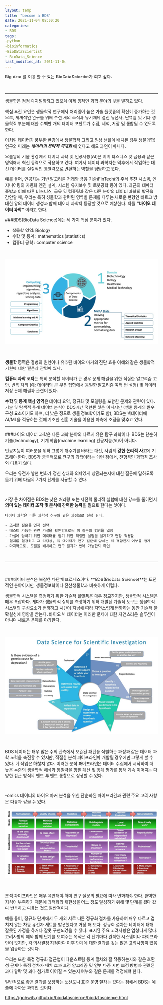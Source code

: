 ```yaml
---
layout: temp
title: "become a BDS"
date: 2021-11-04 08:30:20
categories:
- BDS
tags:
-python
-bioinformatics
-BioDataScientist
- BioData_Science
last_modified_at: 2021-11-04
---
```


Big data 를 이용 할 수 있는 BioDataScientist가 되고 싶다. 

<br>
<hr>


생물학은 점점 디지털화되고 있으며 이제 양적인 과학 분야의 빛을 발하고 있다. 

핵심 추진 요인은 생물학적 연구에서 처리량이 높은 기술 플랫폼의 확산이 증가하는 것으로, 
체계적인 연구를 위해 수천 개의 조직과 유기체에 걸친 
유전자, 단백질 및 기타 생물학적 부분에 대한 수백만 개의 데이터 포인트가 
수집, 세척, 저장 및 통합될 수 있도록 한다.

이처럼 데이터가 풍부한 환경에서 생물학적(그리고 임상 샘플에 배치된 경우 생물의학) 
연구의 미래는 <strong> ***데이터의 전략적 극대화*** </strong>에 있다고 해도 과언이 아니다.


오늘날의 기술 환경에서 데이터 과학 및 인공지능(AI)은 
이미 비즈니스 및 금융과 같은 영역에서 혁신 동력으로 작용하고 있다.
여기서 데이터 과학자는 막후에서 작업하는 대신 데이터를 실질적인 
통찰력으로 변환하는 역할을 담당하고 있다. 


예를 들어, 인공지능 기반 알고리즘 거래와 금융 기술(FinTech)의 주식 추천 시스템, 
엔지니어링의 자동화 엔진 설계, 시스템 유지보수 및 로봇공학 등이 있다. 
최근의 데이터 폭발과 이에 따른 비즈니스, 금융 및 컴퓨팅과 같은 
다른 분야의 데이터 과학의 발전을 감안할 때, 우리는 특히 생물학과 관련된 영역별
문제를 다루는 새로운 변형인 빠르고 방대한 양의 데이터 생성과 함께 데이터 과학이
등장할 것으로 예상한다. 이를 **"바이오 데이터 과학"** 이라고 한다.

###BDS(BioData Science)에는 세 가지 핵심 분야가 있다. 

- 생물학 영역: Biology 
- 수학 및 통계 : mathematics (statistics)
- 컴퓨터 공학 : computer science


<br>

![BDS_componets.png](../imeges/BDS_componets.png)

<br>


**생물학 영역**은 질병의 원인이나 유추된 바이오 마커의 진단 효용 이해와 같은 생물학적 기원에 대한 질문과 관련이 있다. 

**컴퓨터 과학 코어**는 특히 분석할 데이터가 큰 경우 문제 해결을 위한 적절한
알고리즘 고안, 반복 처리 (예: 데이터의 큰 부분 집합에서 
동일한 알고리즘 여러 번 실행) 및 데이터 저장 문제 해결과 관련이 있다.

**수학 및 통계 핵심 영역**은 데이터 요약, 정규화 및 모델링을 포함한 문제와 관련이 있다. 
기술 및 탐색적 통계 데이터 분석이 BDS에만 국한된 것은 아니지만
(생물 통계의 필수 구성 요소이기도 하며, 더 낮은 정도로 생물 정보학이기도 함), 
BDS는 빅데이터에 AI/ML을 적용하는 것에 기초한 신흥 기술을 이용한 예측에 초점을 맞추고 있다.


<hr>

###바이오 데이터 과학은 다른 과학 분야와 다르지 않은 탐구 과학이다.
BDS는 단순히 기술(technology), 기계 학습(machine learning) 인공지능(AI)이 아니다. 

인공지능이 여러분을 위해 그렇게 해주기를 바라는 대신, 사람의 **강한 논리적 사고**에 기초해야 한다.
BDS가 궁극적으로 연구의 과학이라는 이런 점에서, 전형적인 과학적 조사와 다르지 않다. 


우리는 유전자 발현 변화가 정신 상태와 의미있게 상관되는지에 대한 질문에 답하도록 돕기 위해
다음의 7가지 단계를 사용할 수 있다. 

<br>

가장 큰 차이점은 BDS는 낮은 처리량 또는 저전력 물리적 실험에 대한 강조를 줄이면서 
**의미 있는 데이터 조작 및 분석에 강력한 능력**을 필요로 한다는 것이다.

    데이터 과학은 다른 과학적 추구와 같은 과정으로 진행 된다.

    - 조사할 질문을 먼저 선택
    - 테스트 가능한 관련 가설을 확인함으로써 이 질문의 범위를 넓힘
    - 가설에 답하기 위한 데이터를 얻기 위한 적절한 실험을 설계하고 현장 적용할 
    - 결과를 결정하고 그 타당성, 즉 데이터가 연구 질문에 답하는 데 적합한지 여부를 평가
    - 마지막으로, 모델을 배치하고 연구 결과가 반복 가능한지 확인
    


<br>
<hr>
<br>

###데이터 분석은 복잡한 다단계 프로세스이다.
**BDS(BioData Science)**는 도전적인 분야이지만, 생물정보학이나 전산생물학과 비슷하게 어렵다.


생물학적 시스템을 측정하기 위한 기술적 플랫폼은 매우 정교하지만, 생물학적 시스템은 매우 복잡하다. 
게다가 생물학적 실체를 측정하기 위해 개발된 기술적 도구는 생물학적 시스템의 
구성요소가 변화하고 시간이 지남에 따라 자연스럽게 변화하는 동안 기술적 불확실성에 영향을 받는다.
바이오 빅 데이터는 이러한 문제에 대한 자연스러운 솔루션이 아니며 새로운 문제를 야기한다. 

<br>

![BDS_Investigation.png](../imeges/BDS_Investigation.png)

<br>

BDS 데이터는 매우 많은 수의 관측에서 보존된 패턴을 식별하는 과정과 같은 데이터 과학
노력을 촉진할 수 있지만, 적절한 분석 파이프라인이 개발될 경우에만 그렇게 할 수 있다.
이 작업은 하찮지 않다. 이러한 분석 파이프라인은 데이터 수집에서 시작하여 
더 높은 수준의 생물학적 해석과 통찰력을 향한 계산 및 통계 평가를 통해 계속 이어지는 
다양한 접근 방식의 엔드 투 엔드 통합으로 상상할 수 있다.


<br>


-omics 데이터의 바이오 마커 분석을 위한 단순화된 파이프라인과 관련 주요 고려 사항은 다음과 같을 수 있다.



![BDS_omics.png](../imeges/BDS_omics.png)

<br>

분석 파이프라인은 매우 유연해야 하며 연구 질문의 필요에 따라 변화해야 한다.
완벽한 지식이 부족하기 때문에 최적화와 재현성을 어느 정도 달성하기 위해 몇 단계를 왔다 갔다
반복하고 다듬는 것도 일반적이다.

예를 들어, 정규화 단계에서 두 개의 서로 다른 정규화 절차를 
사용하여 매우 다르고 겹치지 않는 차등 유전자 세트를 발견했다고 가정 해 보자. 
정규화 절차는 데이터에 대해 잘못된 가정을 하거나 잘못 구현되었을 수 있다. 
표시된 주요 고려사항은 엄청나게 많다. 고려사항의 예와 함께 단계를 보여주는 목적은 
각 단계마다 완벽한 시스템이나 파이프라인이 없지만, 각 의사결정 지점마다 이후 단계에 대한 
결과를 갖는 많은 고려사항이 있음을 입증하는 것이다.


우리는 또한 특정 정규화 접근법이 다운스트림 통계 절차와 잘 작동하는지와 같은 
호환성 문제나 특정 절차가 배치 효과 보정 알고리즘 및 일부 다중 시험 보정 방법과 관련된 
과다 탈락 및 과다 첨가로 이어질 수 있는지 여부와 같은 문제를 걱정해야 한다.


일반적으로 좋은 결과를 보장하는 노선도나 표준 운영 절차는 없다는 점에서 
BDS는 예술에 가까운 과학인 것이다. 



https://gohwils.github.io/biodatascience/biodatascience.html